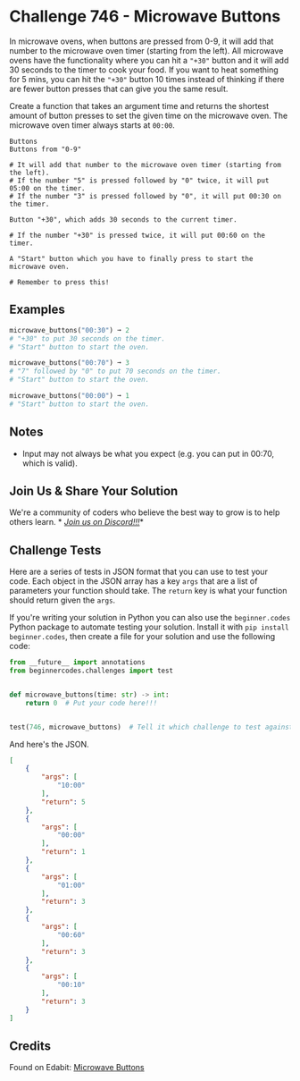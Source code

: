 # Challenge 746 - Microwave Buttons

In microwave ovens, when buttons are pressed from 0-9, it will add that number to the microwave oven timer (starting from the left). All microwave ovens have the functionality where you can hit a `"+30"` button and it will add 30 seconds to the timer to cook your food. If you want to heat something for 5 mins, you can hit the `"+30"` button 10 times instead of thinking if there are fewer button presses that can give you the same result.

Create a function that takes an argument time and returns the shortest amount of button presses to set the given time on the microwave oven. The microwave oven timer always starts at `00:00`.
```
Buttons
Buttons from "0-9"

# It will add that number to the microwave oven timer (starting from the left).
# If the number "5" is pressed followed by "0" twice, it will put 05:00 on the timer.
# If the number "3" is pressed followed by "0", it will put 00:30 on the timer.

Button "+30", which adds 30 seconds to the current timer.

# If the number "+30" is pressed twice, it will put 00:60 on the timer.

A "Start" button which you have to finally press to start the microwave oven.

# Remember to press this!
```
## Examples
```python
microwave_buttons("00:30") ➞ 2
# "+30" to put 30 seconds on the timer.
# "Start" button to start the oven.

microwave_buttons("00:70") ➞ 3
# "7" followed by "0" to put 70 seconds on the timer.
# "Start" button to start the oven.

microwave_buttons("00:00") ➞ 1
# "Start" button to start the oven.
```
## Notes

- Input may not always be what you expect (e.g. you can put in 00:70, which is valid).

## Join Us & Share Your Solution

We're a community of coders who believe the best way to grow is to help others learn. *
*[Join us on Discord!!!](https://discord.gg/sfHykntuGy)**

## Challenge Tests

Here are a series of tests in JSON format that you can use to test your code. Each object in the JSON array has a
key `args` that are a list of parameters your function should take. The `return` key is what your function should return
given the `args`.

If you're writing your solution in Python you can also use the `beginner.codes` Python package to automate testing your
solution. Install it with `pip install beginner.codes`, then create a file for your solution and use the following code:

```python
from __future__ import annotations
from beginnercodes.challenges import test


def microwave_buttons(time: str) -> int:
    return 0  # Put your code here!!!


test(746, microwave_buttons)  # Tell it which challenge to test against
```

And here's the JSON.

```json
[
    {
        "args": [
            "10:00"
        ],
        "return": 5
    },
    {
        "args": [
            "00:00"
        ],
        "return": 1
    },
    {
        "args": [
            "01:00"
        ],
        "return": 3
    },
    {
        "args": [
            "00:60"
        ],
        "return": 3
    },
    {
        "args": [
            "00:10"
        ],
        "return": 3
    }
]
```

## Credits

Found on Edabit: [Microwave Buttons](https://edabit.com/challenge/yXipH35Xv4cBa8pnm)
